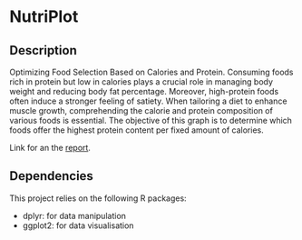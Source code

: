 # NutriPlot

## Description

Optimizing Food Selection Based on Calories and Protein.
Consuming foods rich in protein but low in calories plays a crucial role in managing body weight and reducing body fat percentage. Moreover, high-protein foods often induce a stronger feeling of satiety. When tailoring a diet to enhance muscle growth, comprehending the calorie and protein composition of various foods is essential. The objective of this graph is to determine which foods offer the highest protein content per fixed amount of calories.

Link for an the [report](https://andres-am.github.io/NutriPlot/).

## Dependencies

This project relies on the following R packages:

- dplyr: for data manipulation
- ggplot2: for data visualisation

